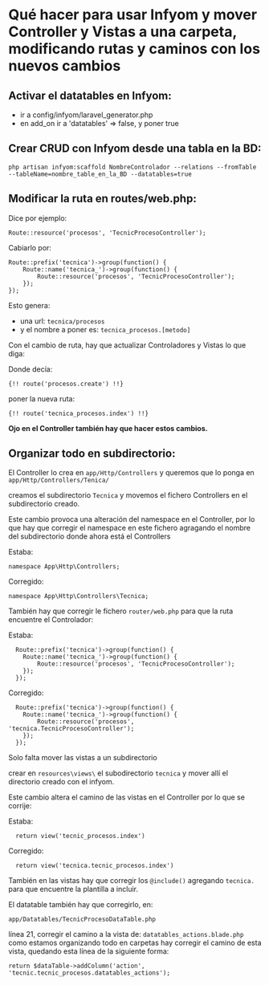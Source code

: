 # Qué hacer para usar Infyom y mover Controller y Vistas a una carpeta, modificando rutas y caminos con los nuevos cambios

## Activar el datatables en Infyom:

- ir a config/infyom/laravel_generator.php
- en add_on ir a 'datatables' => false, y poner true

## Crear CRUD con Infyom desde una tabla en la BD:

```
php artisan infyom:scaffold NombreControlador --relations --fromTable --tableName=nombre_table_en_la_BD --datatables=true
```

## Modificar la ruta en routes/web.php:

Dice por ejemplo:

```
Route::resource('procesos', 'TecnicProcesoController');
```

Cabiarlo por:

```
Route::prefix('tecnica')->group(function() {
    Route::name('tecnica_')->group(function() {
        Route::resource('procesos', 'TecnicProcesoController');
    });
});
```

Esto genera:

- una url: ```tecnica/procesos```
- y el nombre a poner es: ```tecnica_procesos.[metodo]```

Con el cambio de ruta, hay que actualizar Controladores y Vistas lo que diga:

Donde decía:

```
{!! route('procesos.create') !!}
```

poner la nueva ruta:

```
{!! route('tecnica_procesos.index') !!}
```

__Ojo en el Controller también hay que hacer estos cambios.__

## Organizar todo en subdirectorio:

El Controller lo crea en ```app/Http/Controllers```  y queremos que lo ponga en ```app/Http/Controllers/Tenica/```

creamos el subdirectorio ```Tecnica``` y movemos el fichero Controllers en el subdirectorio creado.

Este cambio provoca una alteración del namespace en el Controller, por lo que hay que corregir el namespace en este fichero agragando el nombre del subdirectorio donde ahora está el Controllers

Estaba:

```
namespace App\Http\Controllers;
```

Corregido:

```
namespace App\Http\Controllers\Tecnica;
```

También hay que corregir le fichero ```router/web.php``` para que la ruta encuentre el Controlador:

Estaba:

```
  Route::prefix('tecnica')->group(function() {
    Route::name('tecnica_')->group(function() {
        Route::resource('procesos', 'TecnicProcesoController');
    });
  });
```

Corregido:
```
  Route::prefix('tecnica')->group(function() {
    Route::name('tecnica_')->group(function() {
        Route::resource('procesos', 'tecnica.TecnicProcesoController');
    });
  });
```

Solo falta mover las vistas a un subdirectorio

crear en ```resources\views\``` el subodirectorio ```tecnica``` y mover allí el directorio creado con el infyom.

Este cambio altera el camino de las vistas en el Controller por lo que se corrije:

Estaba:

```
  return view('tecnic_procesos.index')
```

Corregido:
```
  return view('tecnica.tecnic_procesos.index')
```

También en las vistas hay que corregir los ```@include()``` agregando ```tecnica.``` para que encuentre la plantilla a incluir.

El datatable también hay que corregirlo, en:
```
app/Datatables/TecnicProcesoDataTable.php
```

línea 21, corregir el camino a la vista de: ```datatables_actions.blade.php``` como estamos organizando todo en carpetas hay corregir el camino de esta vista, quedando esta línea de la siguiente forma:

```
return $dataTable->addColumn('action', 'tecnic.tecnic_procesos.datatables_actions');
```




